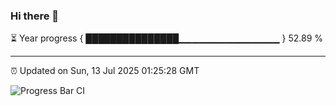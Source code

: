 ### Hi there 👋

⏳ Year progress { ███████████████▁▁▁▁▁▁▁▁▁▁▁▁▁▁▁ } 52.89 %

---

⏰ Updated on Sun, 13 Jul 2025 01:25:28 GMT

![Progress Bar CI](https://github.com/liununu/liununu/workflows/Progress%20Bar%20CI/badge.svg)
